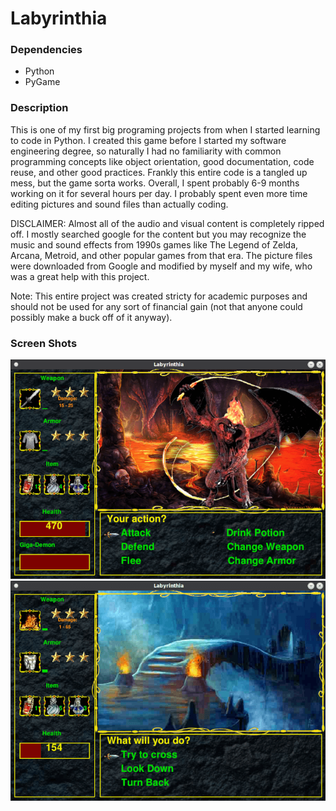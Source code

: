 <h1>Labyrinthia</h1>
<h3>Dependencies</h3>
<ul><li>Python</li>
  <li>PyGame</li></ul>
<h3>Description</h3>
<p>
This is one of my first big programing projects from when I started learning to code in Python.
I created this game before I started my software engineering degree, so naturally I 
had no familiarity with common programming concepts like object orientation, good 
documentation, code reuse, and other good practices. Frankly this entire code is a 
tangled up mess, but the game sorta works. Overall, I spent probably 6-9 months working 
on it for several hours per day. I probably spent even more time editing pictures and 
sound files than actually coding.

DISCLAIMER: Almost all of the audio and visual content is completely ripped off. I mostly 
searched google for the content but you may recognize the music and sound effects from 
1990s games like The Legend of Zelda, Arcana, Metroid, and other popular games from that era. The 
picture files were downloaded from Google and modified by myself and my wife, who was a 
great help with this project.

Note: This entire project was created stricty for academic purposes and should not be 
used for any sort of financial gain (not that anyone could possibly make a buck off of 
it anyway).</p>
<h3>Screen Shots</h3>
<img src="pictures/screenshot1.png">
<img src="pictures/screenshot2.png">
